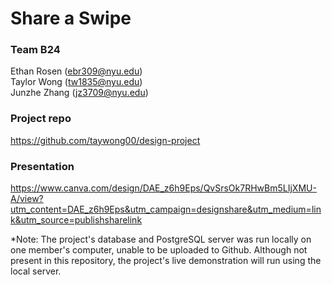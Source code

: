 # Share a Swipe

### Team B24
Ethan Rosen (ebr309@nyu.edu) <br>
Taylor Wong (tw1835@nyu.edu) <br>
Junzhe Zhang (jz3709@nyu.edu) <br>

### Project repo
https://github.com/taywong00/design-project

### Presentation 
https://www.canva.com/design/DAE_z6h9Eps/QvSrsOk7RHwBm5LIjXMU-A/view?utm_content=DAE_z6h9Eps&utm_campaign=designshare&utm_medium=link&utm_source=publishsharelink


*Note: The project's database and PostgreSQL server was run locally on one member's computer, unable to be uploaded to Github. Although not present in this repository, the project's live demonstration will run using the local server. 
